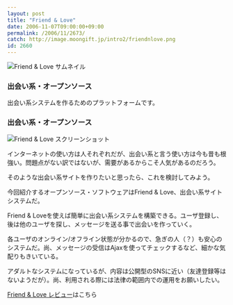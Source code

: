 ```yaml
---
layout: post
title: "Friend & Love"
date: 2006-11-07T09:00:00+09:00
permalink: /2006/11/2673/
catch: http://image.moongift.jp/intro2/friendnlove.png
id: 2660
---
```

 ![Friend & Love サムネイル](http://image.moongift.jp/intro2/friendnlove.t.png "Friend & Love サムネイル")
  

### 出会い系・オープンソース
  
出会い系システムを作るためのプラットフォームです。  
<!--more-->  

### 出会い系・オープンソース
  

![Friend & Love スクリーンショット](http://image.moongift.jp/intro2/friendnlove.png "Friend & Love スクリーンショット")

  

インターネットの使い方は人それぞれだが、出会い系と言う使い方は今も昔も根強い。問題点がない訳ではないが、需要があるからこそ人気があるのだろう。

  

そのような出会い系サイトを作りたいと思ったら、これを検討してみよう。

  

今回紹介するオープンソース・ソフトウェアはFriend & Love、出会い系サイトシステムだ。

  

Friend & Loveを使えば簡単に出会い系システムを構築できる。ユーザ登録し、後は他のユーザを探し、メッセージを送る事で出会いを作っていく。

  

各ユーザのオンライン/オフライン状態が分かるので、急ぎの人（？）も安心のシステムだ。尚、メッセージの受信はAjaxを使ってチェックするなど、細かな気配りもきいている。

  

アダルトなシステムになっているが、内容は公開型のSNSに近い（友達登録等はないようだが）。尚、利用される際には法律の範囲内での運用をお願いしたい。

  

[Friend & Love レビュー](http://oss.moongift.jp/review/i-2674.html)はこちら

